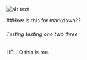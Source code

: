 ![alt text](https://app.buddy.works/danielkn/lazy1/pipelines/pipeline/318502/badge.svg?token=006b395dd8acf3c595b81beac5ea06b59a26b76f03206de6d52f9f130510a84e)

##How is this for markdown??

###### Testing testing one two three

HELLO this is me.
